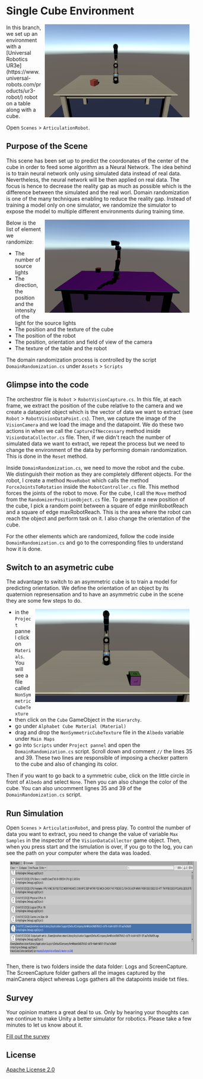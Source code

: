 # Single Cube Environment 
<img align="right" style="padding-left: 10px; padding-right: 10px; padding-bottom: 10px" height="250px" src="docs/images/single_cube.png">
In this branch, we set up an environment with a [Universal Robotics UR3e](https://www.universal-robots.com/products/ur3-robot/) robot on a table along with a cube. 

Open `Scenes` > `ArticulationRobot`.



## Purpose of the Scene 
This scene has been set up to predict the coordonates of the center of the cube in order to feed some algorithm as a Neural Network. The idea behind is to train neural network only using simulated data instead of real data. Nevertheless, the neural network will be then applied on real data. The focus is hence to decrease the reality gap as much as possible which is the difference between the simulated and the real worl. Domain randomization is one of the many techniques enabling to reduce the reality gap. Instead of training a model only on one simulator, we randomize the simulator to expose the model to multiple different environments during training time. 

<img align="right" style="padding-left: 10px; padding-right: 10px; padding-bottom: 10px" height="250px" src="docs/images/single_cube_domain_randomization.png">

Below is the list of element we randomize:
- The number of source lights  
- The direction, the position and the intensity of the light for the source lights
- The position and the texture of the cube 
- The position of the robot  
- The position, orientation and field of view of the camera 
- The texture of the table and the robot 

The domain randomization process is controlled by the script `DomainRandomization.cs` under `Assets` > `Scripts`

## Glimpse into the code 
The orchestror file is `Robot` > `RobotVisionCapture.cs`. In this file, at each frame, we extract the position of the cube relative to the camera and we create a datapoint object which is the vector of data we want to extract (see `Robot` > `RobotVisionDataPoint.cs`). Then, we capture the image of the `VisionCamera` and we load the image and the datapoint. We do these two actions in when we call the `CaptureIfNeccessary` method inside `VisionDataCollector.cs` file. Then, if we didn't reach the number of simulated data we want to extract, we repeat the process but we need to change the environment of the data by performing domain randomization. This is done in the `Reset` method. 

Inside `DomainRandomization.cs`, we need to move the robot and the cube. We distinguish their motion as they are completely different objects. 
For the robot, I create a method `MoveRobot` which calls the method `ForceJointsToRotation` inside the `RobotController.cs` file. This method forces the joints of the robot to move. 
For the cube, I call the `Move` method from the `RandomizerPositionObject.cs` file. To generate a new position of the cube, I pick a random point between a square of edge minRobotReach and a square of edge maxRobotReach. This is the area where the robot can reach the object and perform task on it. I also change the orientation of the cube. 

For the other elements which are randomized, follow the code inside `DomainRandomization.cs` and go to the corresponding files to understand how it is done. 

## Switch to an asymetric cube 
The advantage to switch to an asymmetric cube is to train a model for predicting orientation. We define the orientation of an object by its quaternion represensation and to have an asymmetric cube in the scene they are some few steps to do.

<img align="right" style="padding-left: 10px; padding-right: 10px; padding-bottom: 10px" height="250px" src="docs/images/asymmetric_cube.png">

- in the `Project` pannel click on `Materials`. You will see a file called `NonSymmetricCubeTexture`
- then click on the `Cube` GameObject in the `Hierarchy`. 
- go under `Alphabet Cube Material (Material)`
- drag and drop the `NonSymmetricCubeTexture` file in the `Albedo` variable under `Main Maps`
- go into `Scripts` under `Project pannel` and open the `DomainRandomization.cs` script. Scroll down and comment `//` the lines 35 and 39. These two lines are responsible of imposing a checker pattern to the cube and also of changing its color. 

Then if you want to go back to a symmetric cube, click on the little circle in front of `Albedo` and select `None`. Then you can also change the color of the cube. You can also uncomment lignes 35 and 39 of the `DomainRandomization.cs` script. 


## Run Simulation 
Open `Scenes` > `ArticulationRobot`, and press play. To control the number of data you want to extract, you need to change the value of variable `Max Samples` in the inspector of the `VisionDataCollector` game object. Then, when you press start and the ismulation is over, if you go to the log, you can see the path on your computer where the data was loaded. 

<img align="center" style="padding-left: 10px; padding-right: 10px; padding-bottom: 10px" height="250px" src="docs/images/path_data.png">

Then, there is two folders inside the data folder: Logs and ScreenCapture. The ScreenCapture folder gathers all the images captured by the mainCanera object whereas Logs gathers all the datapoints inside txt files. 

## Survey

Your opinion matters a great deal to us. Only by hearing your thoughts can we continue to make Unity a better simulator for robotics. Please take a few minutes to let us know about it.

[Fill out the survey](https://docs.google.com/forms/d/e/1FAIpQLSc77ah4azt6D4AOxCWhjpCBgM6Si6f0DA_dunM-ZhDf5xJlgg/viewform)

## License

[Apache License 2.0](LICENSE)




